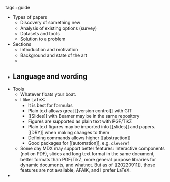 tags:: guide

- Types of papers
	- Discovery of something new
	- Analysis of existing options (survey)
	- Datasets and tools
	- Solution to a problem
- Sections
	- Introduction and motivation
	- Background and state of the art
	-
- Language and wording
	-
- Tools
	- Whatever floats your boat.
	- I like LaTeX:
	  * It is best for formulas
	  * Plain text allows great [[version control]] with GIT
	  * [[Slides]] with Beamer may be in the same repository
	  * Figures are supported as plain text with PGF/TikZ
	  * Plain text figures may be imported into [[slides]] and papers. [[DRY]] when making changes to them
	  * Defining commands allows higher [[abstraction]]
	  * Good packages for [[automation]], e.g. `cleveref`
	- Some day MDX may support better features: Interactive components (not on PDF), slides and long text format in the same document, better formats than PGF/TikZ, more general purpose libraries for dynamic documents, and whatnot. But as of [[20220911]], those features are not available, AFAIK, and I prefer LaTeX.
-